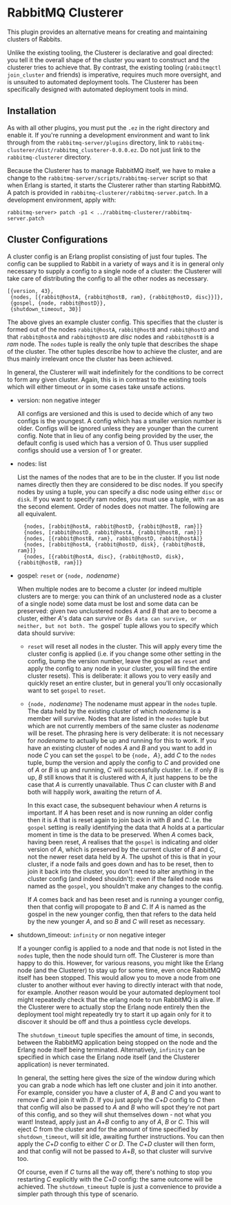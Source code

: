 # RabbitMQ Clusterer

This plugin provides an alternative means for creating and maintaining
clusters of Rabbits.

Unlike the existing tooling, the Clusterer is declarative and goal
directed: you tell it the overall shape of the cluster you want to
construct and the clusterer tries to achieve that. By contrast, the
existing tooling (`rabbitmqctl join_cluster` and friends) is
imperative, requires much more oversight, and is unsuited to automated
deployment tools. The Clusterer has been specifically designed with
automated deployment tools in mind.


## Installation

As with all other plugins, you must put the `.ez` in the right
directory and enable it. If you're running a development environment
and want to link through from the `rabbitmq-server/plugins` directory,
link to `rabbitmq-clusterer/dist/rabbitmq_clusterer-0.0.0.ez`. Do not
just link to the `rabbitmq-clusterer` directory.

Because the Clusterer has to manage RabbitMQ itself, we have to make a
change to the `rabbitmq-server/scripts/rabbitmq-server` script so that
when Erlang is started, it starts the Clusterer rather than starting
RabbitMQ. A patch is provided in
`rabbitmq-clusterer/rabbitmq-server.patch`. In a development
environment, apply with:

    rabbitmq-server> patch -p1 < ../rabbitmq-clusterer/rabbitmq-server.patch


## Cluster Configurations

A cluster config is an Erlang proplist consisting of just four
tuples. The config can be supplied to Rabbit in a variety of ways and
it is in general only necessary to supply a config to a single node of
a cluster: the Clusterer will take care of distributing the config to
all the other nodes as necessary.

    [{version, 43},
     {nodes, [{rabbit@hostA, {rabbit@hostB, ram}, {rabbit@hostD, disc}}]},
     {gospel, {node, rabbit@hostD}},
     {shutdown_timeout, 30}]

The above gives an example cluster config. This specifies that the
cluster is formed out of the nodes `rabbit@hostA`, `rabbit@hostB` and
`rabbit@hostD` and that `rabbit@hostA` and `rabbit@hostD` are *disc*
nodes and `rabbit@hostB` is a *ram* node. The `nodes` tuple is really
the only tuple that describes the shape of the cluster. The other
tuples describe how to achieve the cluster, and are thus mainly
irrelevant once the cluster has been achieved.

In general, the Clusterer will wait indefinitely for the conditions to
be correct to form any given cluster. Again, this is in contrast to
the existing tools which will either timeout or in some cases take
unsafe actions.

* version: non negative integer

    All configs are versioned and this is used to decide which of any
    two configs is the youngest. A config which has a smaller version
    number is older. Configs will be ignored unless they are younger
    than the current config. Note that in lieu of any config being
    provided by the user, the default config is used which has a
    version of 0. Thus user supplied configs should use a version of 1
    or greater.

* nodes: list

    List the names of the nodes that are to be in the cluster. If you
    list node names directly then they are considered to be disc
    nodes. If you specify nodes by using a tuple, you can specify a
    disc node using either `disc` or `disk`. If you want to specify
    ram nodes, you must use a tuple, with `ram` as the second
    element. Order of nodes does not matter. The following are all
    equivalent.
    
        {nodes, [rabbit@hostA, rabbit@hostD, {rabbit@hostB, ram}]}
        {nodes, [rabbit@hostD, rabbit@hostA, {rabbit@hostB, ram}]}
        {nodes, [{rabbit@hostB, ram}, rabbit@hostD, rabbit@hostA]}
        {nodes, [rabbit@hostA, {rabbit@hostD, disk}, {rabbit@hostB, ram}]}
        {nodes, [{rabbit@hostA, disc}, {rabbit@hostD, disk}, {rabbit@hostB, ram}]}

* gospel: `reset` or `{node, `*nodename*`}`

    When multiple nodes are to become a cluster (or indeed multiple
    clusters are to merge: you can think of an unclustered node as a
    cluster of a single node) some data must be lost and some data can
    be preserved: given two unclustered nodes *A* and *B* that are to
    become a cluster, either *A*'s data can survive or *B*`s data can
    survive, or neither, but not both. The `gospel` tuple allows you
    to specify which data should survive:
    
    * `reset` will reset all nodes in the cluster. This will apply
      every time the cluster config is applied (i.e. if you change
      some other setting in the config, bump the version number, leave
      the gospel as `reset` and apply the config to any node in your
      cluster, you will find the entire cluster resets). This is
      deliberate: it allows you to very easily and quickly reset an
      entire cluster, but in general you'll only occasionally want to
      set `gospel` to `reset`.
    
    * `{node, `*nodename*`}` The nodename must appear in the `nodes`
      tuple. The data held by the existing cluster of which *nodename*
      is a member will survive. Nodes that are listed in the `nodes`
      tuple but which are not currently members of the same cluster as
      *nodename* will be reset. The phrasing here is very deliberate:
      it is not necessary for *nodename* to actually be up and running
      for this to work. If you have an existing cluster of nodes *A*
      and *B* and you want to add in node *C* you can set the `gospel`
      to be `{node, `*A*`}`, add *C* to the `nodes` tuple, bump the
      version and apply the config to *C* and provided one of *A* or
      *B* is up and running, *C* will successfully cluster. I.e. if
      only *B* is up, *B* still knows that it is clustered with *A*,
      it just happens to be the case that *A* is currently
      unavailable. Thus *C* can cluster with *B* and both will happily
      work, awaiting the return of *A*.
      
      In this exact case, the subsequent behaviour when *A* returns is
      important. If *A* has been reset and is now running an older
      config then it is *A* that is reset again to join back in with
      *B* and *C*. I.e. the `gospel` setting is really identifying the
      data that *A* holds at a particular moment in time is the data
      to be preserved. When *A* comes back, having been reset, *A*
      realises that the `gospel` is indicating and older version of
      *A*, which is preserved by the current cluster of *B* and *C*,
      not the newer reset data held by *A*. The upshot of this is that
      in your cluster, if a node fails and goes down and has to be
      reset, then to join it back into the cluster, you don't need to
      alter anything in the cluster config (and indeed shouldn't):
      even if the failed node was named as the `gospel`, you shouldn't
      make any changes to the config.
      
      If *A* comes back and has been reset and is running a younger
      config, then that config will propogate to *B* and *C*. If *A*
      is named as the gospel in the new younger config, then that
      refers to the data held by the new younger *A*, and so *B* and
      *C* will reset as necessary.

* shutdown_timeout: `infinity` or non negative integer

    If a younger config is applied to a node and that node is not
    listed in the `nodes` tuple, then the node should turn off. The
    Clusterer is more than happy to do this. However, for various
    reasons, you might like the Erlang node (and the Clusterer) to
    stay up for some time, even once RabbitMQ itself has been
    stopped. This would allow you to move a node from one cluster to
    another without ever having to directly interact with that node,
    for example. Another reason would be your automated deployment
    tool might repeatedly check that the erlang node to run RabbitMQ
    is alive. If the Clusterer were to actually stop the Erlang node
    entirely then the deployment tool might repeatedly try to start it
    up again only for it to discover it should be off and thus a
    pointless cycle develops.
    
    The `shutdown_timeout` tuple specifies the amount of time, in
    seconds, between the RabbitMQ application being stopped on the
    node and the Erlang node itself being terminated. Alternatively,
    `infinity` can be specified in which case the Erlang node itself
    (and the Clusterer application) is never terminated.
    
    In general, the setting here gives the size of the window during
    which you can grab a node which has left one cluster and join it
    into another. For example, consider you have a cluster of *A*, *B*
    and *C* and you want to remove *C* and join it with *D*. If you
    just apply the *C*+*D* config to *C* then that config will also be
    passed to *A* and *B* who will spot they're not part of this
    config, and so they will shut themselves down - not what you want!
    Instead, apply just an *A*+*B* config to any of *A*, *B* or
    *C*. This will eject *C* from the cluster and for the amount of
    time specified by `shutdown_timeout`, will sit idle, awaiting
    further instructions. You can then apply the *C*+*D* config to
    either *C* or *D*. The *C*+*D* cluster will then form, and that
    config will not be passed to *A*+*B*, so that cluster will survive
    too.
    
    Of course, even if *C* turns all the way off, there's nothing to
    stop you restarting *C* explicitly with the *C*+*D* config: the
    same outcome will be achieved. The `shutdown_timeout` tuple is
    just a convenience to provide a simpler path through this type of
    scenario.
